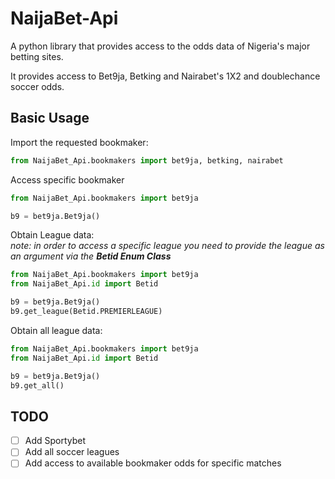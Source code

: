 # NaijaBet-Api

A python library that provides access to the odds data of Nigeria's major betting sites.

It provides access to Bet9ja, Betking and Nairabet's 1X2 and doublechance soccer odds.

## Basic Usage

Import the requested bookmaker:

```python
from NaijaBet_Api.bookmakers import bet9ja, betking, nairabet
```

Access specific bookmaker

```python
from NaijaBet_Api.bookmakers import bet9ja

b9 = bet9ja.Bet9ja()
```

Obtain League data:  
*note: in order to access a specific league you need to provide the league as an argument via the **Betid Enum Class***

```python
from NaijaBet_Api.bookmakers import bet9ja
from NaijaBet_Api.id import Betid

b9 = bet9ja.Bet9ja()
b9.get_league(Betid.PREMIERLEAGUE)
```

Obtain all league data:

```python
from NaijaBet_Api.bookmakers import bet9ja
from NaijaBet_Api.id import Betid

b9 = bet9ja.Bet9ja()
b9.get_all()
```

## TODO

- [ ] Add Sportybet
- [ ] Add all soccer leagues
- [ ] Add access to available bookmaker odds for specific matches
